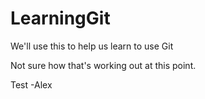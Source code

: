 # LearningGit
We'll use this to help us learn to use Git

Not sure how that's working out at this point.

Test -Alex
